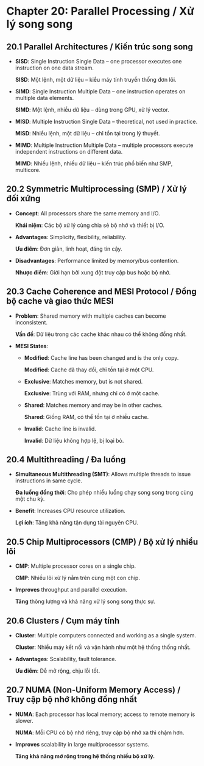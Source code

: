 # Chapter 20: Parallel Processing / Xử lý song song

## 20.1 Parallel Architectures / Kiến trúc song song

*   **SISD**: Single Instruction Single Data – one processor executes one instruction on one data stream.

    **SISD**: Một lệnh, một dữ liệu – kiểu máy tính truyền thống đơn lõi.
*   **SIMD**: Single Instruction Multiple Data – one instruction operates on multiple data elements.

    **SIMD**: Một lệnh, nhiều dữ liệu – dùng trong GPU, xử lý vector.
*   **MISD**: Multiple Instruction Single Data – theoretical, not used in practice.

    **MISD**: Nhiều lệnh, một dữ liệu – chỉ tồn tại trong lý thuyết.
*   **MIMD**: Multiple Instruction Multiple Data – multiple processors execute independent instructions on different data.

    **MIMD**: Nhiều lệnh, nhiều dữ liệu – kiến trúc phổ biến như SMP, multicore.

## 20.2 Symmetric Multiprocessing (SMP) / Xử lý đối xứng

*   **Concept**: All processors share the same memory and I/O.

    **Khái niệm**: Các bộ xử lý cùng chia sẻ bộ nhớ và thiết bị I/O.
*   **Advantages**: Simplicity, flexibility, reliability.

    **Ưu điểm**: Đơn giản, linh hoạt, đáng tin cậy.
*   **Disadvantages**: Performance limited by memory/bus contention.

    **Nhược điểm**: Giới hạn bởi xung đột truy cập bus hoặc bộ nhớ.

## 20.3 Cache Coherence and MESI Protocol / Đồng bộ cache và giao thức MESI

*   **Problem**: Shared memory with multiple caches can become inconsistent.

    **Vấn đề**: Dữ liệu trong các cache khác nhau có thể không đồng nhất.
*   **MESI States**:
    *   **Modified**: Cache line has been changed and is the only copy.

        **Modified**: Cache đã thay đổi, chỉ tồn tại ở một CPU.
    *   **Exclusive**: Matches memory, but is not shared.

        **Exclusive**: Trùng với RAM, nhưng chỉ có ở một cache.
    *   **Shared**: Matches memory and may be in other caches.

        **Shared**: Giống RAM, có thể tồn tại ở nhiều cache.
    *   **Invalid**: Cache line is invalid.

        **Invalid**: Dữ liệu không hợp lệ, bị loại bỏ.

## 20.4 Multithreading / Đa luồng

*   **Simultaneous Multithreading (SMT)**: Allows multiple threads to issue instructions in same cycle.

    **Đa luồng đồng thời**: Cho phép nhiều luồng chạy song song trong cùng một chu kỳ.
*   **Benefit**: Increases CPU resource utilization.

    **Lợi ích**: Tăng khả năng tận dụng tài nguyên CPU.

## 20.5 Chip Multiprocessors (CMP) / Bộ xử lý nhiều lõi

*   **CMP**: Multiple processor cores on a single chip.

    **CMP**: Nhiều lõi xử lý nằm trên cùng một con chip.
*   **Improves** throughput and parallel execution.

    **Tăng** thông lượng và khả năng xử lý song song thực sự.

## 20.6 Clusters / Cụm máy tính

*   **Cluster**: Multiple computers connected and working as a single system.

    **Cluster**: Nhiều máy kết nối và vận hành như một hệ thống thống nhất.
*   **Advantages**: Scalability, fault tolerance.

    **Ưu điểm**: Dễ mở rộng, chịu lỗi tốt.

## 20.7 NUMA (Non-Uniform Memory Access) / Truy cập bộ nhớ không đồng nhất

*   **NUMA**: Each processor has local memory; access to remote memory is slower.

    **NUMA**: Mỗi CPU có bộ nhớ riêng, truy cập bộ nhớ xa thì chậm hơn.
*   **Improves** scalability in large multiprocessor systems.

    **Tăng khả năng mở rộng trong hệ thống nhiều bộ xử lý.**